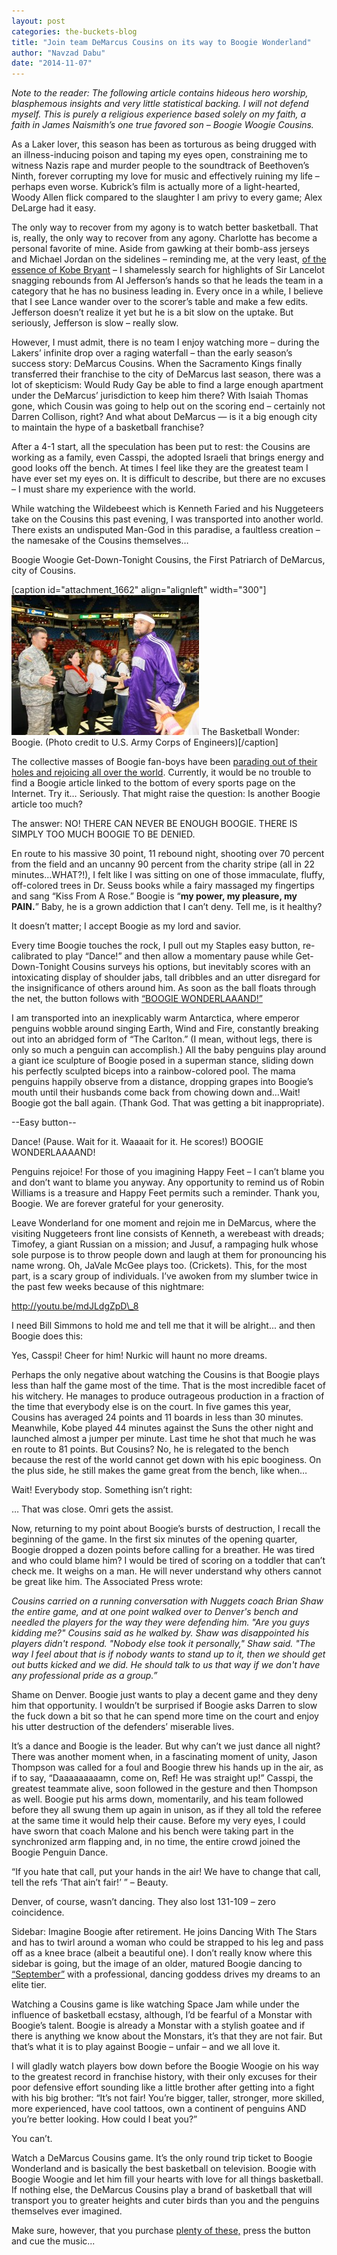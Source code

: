 ```yaml
---
layout: post
categories: the-buckets-blog
title: "Join team DeMarcus Cousins on its way to Boogie Wonderland"
author: "Navzad Dabu"
date: "2014-11-07"
---
```


_Note to the reader: The following article contains hideous hero worship, blasphemous insights and very little statistical backing. I will not defend myself. This is purely a religious experience based solely on my faith, a faith in James Naismith’s one true favored son – Boogie Woogie Cousins._

As a Laker lover, this season has been as torturous as being drugged with an illness-inducing poison and taping my eyes open, constraining me to witness Nazis rape and murder people to the soundtrack of Beethoven’s Ninth, forever corrupting my love for music and effectively ruining my life – perhaps even worse. Kubrick’s film is actually more of a light-hearted, Woody Allen flick compared to the slaughter I am privy to every game; Alex DeLarge had it easy.

The only way to recover from my agony is to watch better basketball. That is, really, the only way to recover from any agony. Charlotte has become a personal favorite of mine. Aside from gawking at their bomb-ass jerseys and Michael Jordan on the sidelines – reminding me, at the very least, [of the essence of Kobe Bryant](https://www.google.com/search?q=Kobe+Bryant+purple+jersey&client=firefox-a&hs=len&rls=org.mozilla:en-US:official&channel=sb&tbm=isch&imgil=cOjJ0KE-XyhGLM%253A%253Bch8zUA1rRKUJgM%253Bhttp%25253A%25252F%25252Flakers.topbuzz.com%25252Fgallery%25252Fv%25252Fkobe-bryant%25252FKobe%2525252BBryant%2525252Bsmiles%2525252Bin%2525252Ba%2525252Bpurple%2525252Broad%2525252Bjersey%2525252Bin%2525252BUtah.JPG.html&source=iu&pf=m&fir=cOjJ0KE-XyhGLM%253A%252Cch8zUA1rRKUJgM%252C_&usg=__pNjzWmUWRp7qxwO-z5o8vCrnvlk%3D&biw=1920&bih=943&ved=0CE0Qyjc&ei=M-pcVPSnAejZsAShlICACQ#facrc=_&imgdii=_&imgrc=cOjJ0KE-XyhGLM%253A%3Bch8zUA1rRKUJgM%3Bhttp%253A%252F%252Flakers.topbuzz.com%252Fgallery%252Fd%252F278286-2%252FKobe%252BBryant%252Bsmiles%252Bin%252Ba%252Bpurple%252Broad%252Bjersey%252Bin%252BUtah.JPG%3Bhttp%253A%252F%252Flakers.topbuzz.com%252Fgallery%252Fv%252Fkobe-bryant%252FKobe%252BBryant%252Bsmiles%252Bin%252Ba%252Bpurple%252Broad%252Bjersey%252Bin%252BUtah.JPG.html%3B436%3B640) – I shamelessly search for highlights of Sir Lancelot snagging rebounds from Al Jefferson’s hands so that he leads the team in a category that he has no business leading in. Every once in a while, I believe that I see Lance wander over to the scorer’s table and make a few edits. Jefferson doesn’t realize it yet but he is a bit slow on the uptake. But seriously, Jefferson is slow – really slow.

However, I must admit, there is no team I enjoy watching more – during the Lakers’ infinite drop over a raging waterfall – than the early season’s success story: DeMarcus Cousins. When the Sacramento Kings finally transferred their franchise to the city of DeMarcus last season, there was a lot of skepticism: Would Rudy Gay be able to find a large enough apartment under the DeMarcus’ jurisdiction to keep him there? With Isaiah Thomas gone, which Cousin was going to help out on the scoring end – certainly not Darren Collison, right? And what about DeMarcus — is it a big enough city to maintain the hype of a basketball franchise?

After a 4-1 start, all the speculation has been put to rest: the Cousins are working as a family, even Casspi, the adopted Israeli that brings energy and good looks off the bench. At times I feel like they are the greatest team I have ever set my eyes on. It is difficult to describe, but there are no excuses – I must share my experience with the world.

While watching the Wildebeest which is Kenneth Faried and his Nuggeteers take on the Cousins this past evening, I was transported into another world. There exists an undisputed Man-God in this paradise, a faultless creation – the namesake of the Cousins themselves…

Boogie Woogie Get-Down-Tonight Cousins, the First Patriarch of DeMarcus, city of Cousins.

\[caption id="attachment\_1662" align="alignleft" width="300"\][![The Wonder: Boogie. (Photo credit to U.S. Army Corps of Engineers)](images/5178780075_67360ba288_z-300x224.jpg)](http://www.thehighscreen.com/wp-content/uploads/2014/11/5178780075_67360ba288_z-e1415376838501.jpg) The Basketball Wonder: Boogie. (Photo credit to U.S. Army Corps of Engineers)\[/caption\]

The collective masses of Boogie fan-boys have been [parading out of their holes and rejoicing all over the world](http://grantland.com/the-triangle/nba-shootaround-the-jazz-messengers/). Currently, it would be no trouble to find a Boogie article linked to the bottom of every sports page on the Internet. Try it… Seriously. That might raise the question: Is another Boogie article too much?

The answer: NO! THERE CAN NEVER BE ENOUGH BOOGIE. THERE IS SIMPLY TOO MUCH BOOGIE TO BE DENIED.

En route to his massive 30 point, 11 rebound night, shooting over 70 percent from the field and an uncanny 90 percent from the charity stripe (all in 22 minutes…WHAT?!), I felt like I was sitting on one of those immaculate, fluffy, off-colored trees in Dr. Seuss books while a fairy massaged my fingertips and sang “Kiss From A Rose.” Boogie is “**my power, my pleasure, my PAIN.**” Baby, he is a grown addiction that I can’t deny. Tell me, is it healthy?

It doesn’t matter; I accept Boogie as my lord and savior.

Every time Boogie touches the rock, I pull out my Staples easy button, re-calibrated to play “Dance!” and then allow a momentary pause while Get-Down-Tonight Cousins surveys his options, but inevitably scores with an intoxicating display of shoulder jabs, tall dribbles and an utter disregard for the insignificance of others around him. As soon as the ball floats through the net, the button follows with [“BOOGIE WONDERLAAAND!”](http://grantland.com/the-triangle/bill-and-jalens-2014-15-nba-preview-sacramento-kings/)

I am transported into an inexplicably warm Antarctica, where emperor penguins wobble around singing Earth, Wind and Fire, constantly breaking out into an abridged form of “The Carlton.” (I mean, without legs, there is only so much a penguin can accomplish.) All the baby penguins play around a giant ice sculpture of Boogie posed in a superman stance, sliding down his perfectly sculpted biceps into a rainbow-colored pool. The mama penguins happily observe from a distance, dropping grapes into Boogie’s mouth until their husbands come back from chowing down and…Wait! Boogie got the ball again. (Thank God. That was getting a bit inappropriate).

\--Easy button--

Dance! (Pause. Wait for it. Waaaait for it. He scores!) BOOGIE WONDERLAAAAND!

Penguins rejoice! For those of you imagining Happy Feet – I can’t blame you and don’t want to blame you anyway. Any opportunity to remind us of Robin Williams is a treasure and Happy Feet permits such a reminder. Thank you, Boogie. We are forever grateful for your generosity.

Leave Wonderland for one moment and rejoin me in DeMarcus, where the visiting Nuggeteers front line consists of Kenneth, a werebeast with dreads; Timofey, a giant Russian on a mission; and Jusuf, a rampaging hulk whose sole purpose is to throw people down and laugh at them for pronouncing his name wrong. Oh, JaVale McGee plays too. (Crickets). This, for the most part, is a scary group of individuals. I’ve awoken from my slumber twice in the past few weeks because of this nightmare:

http://youtu.be/mdJLdgZpD\_8

I need Bill Simmons to hold me and tell me that it will be alright... and then Boogie does this:

Yes, Casspi! Cheer for him! Nurkic will haunt no more dreams.

Perhaps the only negative about watching the Cousins is that Boogie plays less than half the game most of the time. That is the most incredible facet of his witchery. He manages to produce outrageous production in a fraction of the time that everybody else is on the court. In five games this year, Cousins has averaged 24 points and 11 boards in less than 30 minutes. Meanwhile, Kobe played 44 minutes against the Suns the other night and launched almost a jumper per minute. Last time he shot that much he was en route to 81 points. But Cousins? No, he is relegated to the bench because the rest of the world cannot get down with his epic booginess. On the plus side, he still makes the game great from the bench, like when…

Wait! Everybody stop. Something isn’t right:

… That was close. Omri gets the assist.

Now, returning to my point about Boogie’s bursts of destruction, I recall the beginning of the game. In the first six minutes of the opening quarter, Boogie dropped a dozen points before calling for a breather. He was tired and who could blame him? I would be tired of scoring on a toddler that can’t check me. It weighs on a man. He will never understand why others cannot be great like him. The Associated Press wrote:

_Cousins carried on a running conversation with Nuggets coach Brian Shaw the entire game, and at one point walked over to Denver's bench and needled the players for the way they were defending him. "Are you guys kidding me?" Cousins said as he walked by. Shaw was disappointed his players didn't respond. "Nobody else took it personally," Shaw said. "The way I feel about that is if nobody wants to stand up to it, then we should get out butts kicked and we did. He should talk to us that way if we don't have any professional pride as a group.”_

Shame on Denver. Boogie just wants to play a decent game and they deny him that opportunity. I wouldn’t be surprised if Boogie asks Darren to slow the fuck down a bit so that he can spend more time on the court and enjoy his utter destruction of the defenders’ miserable lives.

It’s a dance and Boogie is the leader. But why can’t we just dance all night? There was another moment when, in a fascinating moment of unity, Jason Thompson was called for a foul and Boogie threw his hands up in the air, as if to say, “Daaaaaaaaamn, come on, Ref! He was straight up!” Casspi, the greatest teammate alive, soon followed in the gesture and then Thompson as well. Boogie put his arms down, momentarily, and his team followed before they all swung them up again in unison, as if they all told the referee at the same time it would help their cause. Before my very eyes, I could have sworn that coach Malone and his bench were taking part in the synchronized arm flapping and, in no time, the entire crowd joined the Boogie Penguin Dance.

“If you hate that call, put your hands in the air! We have to change that call, tell the refs ‘That ain’t fair!’ ” – Beauty.

Denver, of course, wasn’t dancing. They also lost 131-109 – zero coincidence.

Sidebar: Imagine Boogie after retirement. He joins Dancing With The Stars and has to twirl around a woman who could be strapped to his leg and pass off as a knee brace (albeit a beautiful one). I don’t really know where this sidebar is going, but the image of an older, matured Boogie dancing to [“September”](https://www.youtube.com/watch?v=XQf9dtrc26A) with a professional, dancing goddess drives my dreams to an elite tier.

Watching a Cousins game is like watching Space Jam while under the influence of basketball ecstasy, although, I’d be fearful of a Monstar with Boogie’s talent. Boogie is already a Monstar with a stylish goatee and if there is anything we know about the Monstars, it’s that they are not fair. But that’s what it is to play against Boogie – unfair – and we all love it.

I will gladly watch players bow down before the Boogie Woogie on his way to the greatest record in franchise history, with their only excuses for their poor defensive effort sounding like a little brother after getting into a fight with his big brother: “It’s not fair! You’re bigger, taller, stronger, more skilled, more experienced, have cool tattoos, own a continent of penguins AND you’re better looking. How could I beat you?”

You can’t.

Watch a DeMarcus Cousins game. It’s the only round trip ticket to Boogie Wonderland and is basically the best basketball on television. Boogie with Boogie Woogie and let him fill your hearts with love for all things basketball. If nothing else, the DeMarcus Cousins play a brand of basketball that will transport you to greater heights and cuter birds than you and the penguins themselves ever imagined.

Make sure, however, that you purchase [plenty of these,](http://www.staples.com/Staples-Easy-Button/product_606396) press the button and cue the music...

